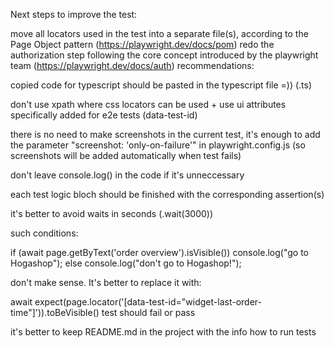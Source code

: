 Next steps to improve the test:

move all locators used in the test into a separate file(s), according to the Page Object pattern (https://playwright.dev/docs/pom)
redo the authorization step following the core concept introduced by the playwright team (https://playwright.dev/docs/auth)
recommendations:

copied code for typescript should be pasted in the typescript file =)) (.ts)

don't use xpath where css locators can be used + use ui attributes specifically added for e2e tests (data-test-id)

there is no need to make screenshots in the current test, it's enough to add the parameter "screenshot: 'only-on-failure'" in playwright.config.js (so screenshots will be added automatically when test fails)

don't leave console.log() in the code if it's unneccessary

each test logic bloch should be finished with the corresponding assertion(s)

it's better to avoid waits in seconds (.wait(3000))

such conditions:

if (await page.getByText('order overview').isVisible()) console.log("go to Hogashop"); else console.log("don't go to Hogashop!");

don't make sense. It's better to replace it with:

await expect(page.locator('[data-test-id="widget-last-order-time"]')).toBeVisible()
test should fail or pass

it's better to keep README.md in the project with the info how to run tests
